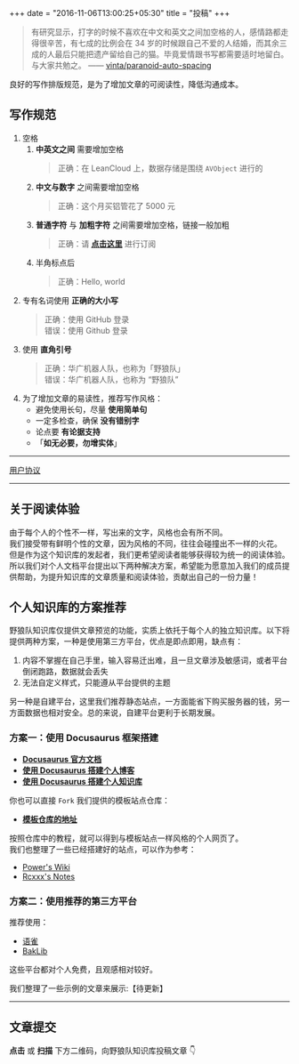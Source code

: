 +++
date = "2016-11-06T13:00:25+05:30"
title = "投稿"
+++

> 有研究显示，打字的时候不喜欢在中文和英文之间加空格的人，感情路都走得很辛苦，有七成的比例会在 34 岁的时候跟自己不爱的人结婚，而其余三成的人最后只能把遗产留给自己的猫。毕竟爱情跟书写都需要适时地留白。与大家共勉之。 —— [vinta/paranoid-auto-spacing](https://github.com/vinta/pangu.js)

良好的写作排版规范，是为了增加文章的可阅读性，降低沟通成本。

## 写作规范

1. 空格
   1. **中英文之间** 需要增加空格
      > 正确：在 LeanCloud 上，数据存储是围绕 `AVObject` 进行的
   2. **中文与数字** 之间需要增加空格
      > 正确：这个月买铝管花了 5000 元
   3. **普通字符** 与 **加粗字符** 之间需要增加空格，链接一般加粗
      > 正确：请 [**点击这里**](http://wiki.wildwolf.tech/) 进行订阅
   4. 半角标点后
      > 正确：Hello, world
2. 专有名词使用 **正确的大小写**
   > 正确：使用 GitHub 登录  
   > 错误：使用 Github 登录
3. 使用 **直角引号**
   > 正确：华广机器人队，也称为「野狼队」  
   > 错误：华广机器人队，也称为 “野狼队”
4. 为了增加文章的易读性，推荐写作风格：
   - 避免使用长句，尽量 **使用简单句**
   - 一定多检查，确保 **没有错别字**
   - 论点要 **有论据支持**
   - 「**如无必要，勿增实体**」

---

[用户协议](/contribute/用户协议)

---

## 关于阅读体验

由于每个人的个性不一样，写出来的文字，风格也会有所不同。  
我们接受带有鲜明个性的文章，因为风格的不同，往往会碰撞出不一样的火花。  
但是作为这个知识库的发起者，我们更希望阅读者能够获得较为统一的阅读体验。  
所以我们对个人文档平台提出以下两种解决方案，希望能为愿意加入我们的成员提供帮助，为提升知识库的文章质量和阅读体验，贡献出自己的一份力量！

## 个人知识库的方案推荐

野狼队知识库仅提供文章预览的功能，实质上依托于每个人的独立知识库。以下将提供两种方案，一种是使用第三方平台，优点是即点即用，缺点有：

1. 内容不掌握在自己手里，输入容易迁出难，且一旦文章涉及敏感词，或者平台倒闭跑路，数据就会丢失
2. 无法自定义样式，只能遵从平台提供的主题

另一种是自建平台，这里我们推荐静态站点，一方面能省下购买服务器的钱，另一方面数据也相对安全。总的来说，自建平台更利于长期发展。

### 方案一：使用 Docusaurus 框架搭建

- [**Docusaurus 官方文档**](https://v2.docusaurus.io/docs/)
- [**使用 Docusaurus 搭建个人博客**](https://www.zxuqian.cn/deploy-a-docusaurus-site)
- [**使用 Docusaurus 搭建个人知识库**](https://sinnammanyo.cn/docs/docs/about-build)

你也可以直接 `Fork` 我们提供的模板站点仓库：

- **[模板仓库的地址](https://github.com/rcxxx/docusaurus-template)**

按照仓库中的教程，就可以得到与模板站点一样风格的个人网页了。  
我们也整理了一些已经搭建好的站点，可以作为参考：

- [Power's Wiki](https://wiki-power.com/)
- [Rcxxx's Notes](https://sinnammanyo.cn/docs/)

### 方案二：使用推荐的第三方平台

推荐使用：

- [语雀](https://www.yuque.com/)
- [BakLib](https://www.baklib-free.com/)

这些平台都对个人免费，且观感相对较好。

我们整理了一些示例的文章来展示:【待更新】

---

## 文章提交

**点击** 或 **扫描** 下方二维码，向野狼队知识库投稿文章 👇
